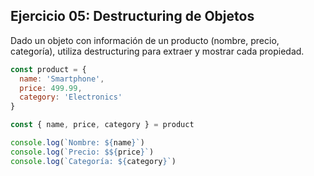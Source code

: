 ## Ejercicio 05: Destructuring de Objetos

Dado un objeto con información de un producto (nombre, precio, categoría), utiliza destructuring para extraer y mostrar cada propiedad.

```javascript
const product = {
  name: 'Smartphone',
  price: 499.99,
  category: 'Electronics'
}

const { name, price, category } = product

console.log(`Nombre: ${name}`)
console.log(`Precio: $${price}`)
console.log(`Categoría: ${category}`)
```
